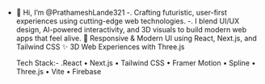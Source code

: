 - 👋 Hi, I’m @PrathameshLande321
-. Crafting futuristic, user-first experiences using cutting-edge web technologies.
-. I blend UI/UX design, AI-powered interactivity, and 3D visuals to build modern web apps that feel alive.
  🎨 Responsive & Modern UI using React, Next.js, and Tailwind CSS
✨ 3D Web Experiences with Three.js

   Tech Stack:-
.React • Next.js  • Tailwind CSS • Framer Motion • Spline • Three.js • Vite • Firebase

<!---
PrathameshLande321/PrathameshLande321 is a ✨ special ✨ repository because its `README.md` (this file) appears on your GitHub profile.
You can click the Preview link to take a look at your changes.
--->
